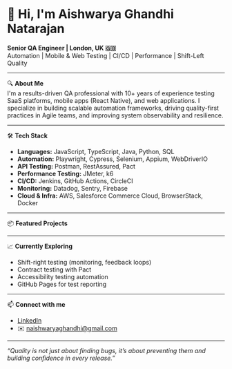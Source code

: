 # 👋 Hi, I'm Aishwarya Ghandhi Natarajan

**Senior QA Engineer | London, UK 🇬🇧**  
Automation | Mobile & Web Testing | CI/CD | Performance | Shift-Left Quality

---

🔍 **About Me**  
I'm a results-driven QA professional with 10+ years of experience testing SaaS platforms, mobile apps (React Native), and web applications. I specialize in building scalable automation frameworks, driving quality-first practices in Agile teams, and improving system observability and resilience.

---

🛠️ **Tech Stack**

- **Languages:** JavaScript, TypeScript, Java, Python, SQL  
- **Automation:** Playwright, Cypress, Selenium, Appium, WebDriverIO  
- **API Testing:** Postman, RestAssured, Pact  
- **Performance Testing:** JMeter, k6  
- **CI/CD:** Jenkins, GitHub Actions, CircleCI  
- **Monitoring:** Datadog, Sentry, Firebase  
- **Cloud & Infra:** AWS, Salesforce Commerce Cloud, BrowserStack, Docker

---

📦 **Featured Projects**


---

📈 **Currently Exploring**
- Shift-right testing (monitoring, feedback loops)
- Contract testing with Pact
- Accessibility testing automation
- GitHub Pages for test reporting

---

📫 **Connect with me**
- [LinkedIn](https://linkedin.com/in/aishwarya-ghandhi-112b0340)
- ✉️ naishwaryaghandhi@gmail.com

---
*“Quality is not just about finding bugs, it’s about preventing them and building confidence in every release.”*
